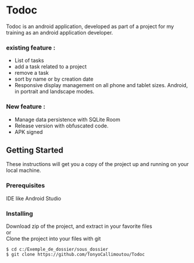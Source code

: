 # Todoc

Todoc is an android application, developed as part of a project for my training as an android application developer.

### existing feature :
* List of tasks
* add a task related to a project
* remove a task
* sort by name or by creation date
* Responsive display management on all phone and tablet sizes. Android, in portrait and landscape modes.

### New feature :
* Manage data persistence with SQLite Room
* Release version with obfuscated code.
* APK signed

## Getting Started

These instructions will get you a copy of the project up and running on your local machine.

### Prerequisites

IDE like Android Studio

### Installing

Download zip of the project, and extract in your favorite files  
or  
Clone the project into your files with git

```
$ cd c:/Exemple_de_dossier/sous_dossier
$ git clone https://github.com/TonyoCallimoutou/Todoc
```
